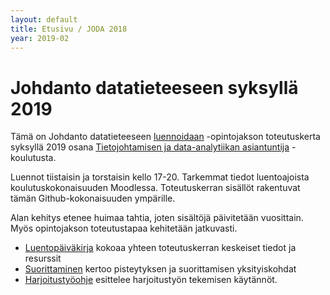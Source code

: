 ```yaml
---
layout: default
title: Etusivu / JODA 2018
year: 2019-02
---
```


# Johdanto datatieteeseen syksyllä 2019

Tämä on Johdanto datatieteeseen [luennoidaan](http://www.tut.fi/opinto-opas/wwwoppaat/opas2017-2018/perus/aineryhmat/Tiedonhallinta/TLO-32410.html) -opintojakson toteutuskerta syksyllä 2019 osana [Tietojohtamisen ja data-analytiikan asiantuntija](https://www.tuni.fi/fi/tule-opiskelemaan/tietojohtamisen-ja-data-analytiikan-asiantuntija) -koulutusta.

Luennot tiistaisin ja torstaisin kello 17-20. Tarkemmat tiedot luentoajoista koulutuskokonaisuuden Moodlessa. Toteutuskerran sisällöt rakentuvat tämän Github-kokonaisuuden ympärille.

Alan kehitys etenee huimaa tahtia, joten sisältöjä päivitetään vuosittain.
Myös opintojakson toteutustapaa kehitetään jatkuvasti.

* [Luentopäiväkirja](luentopaivakirja) kokoaa yhteen toteutuskerran keskeiset tiedot ja resurssit
* [Suorittaminen](suorittaminen) kertoo pisteytyksen ja suorittamisen yksityiskohdat
* [Harjoitustyöohje](harjoitustyo) esittelee harjoitustyön tekemisen käytännöt.
